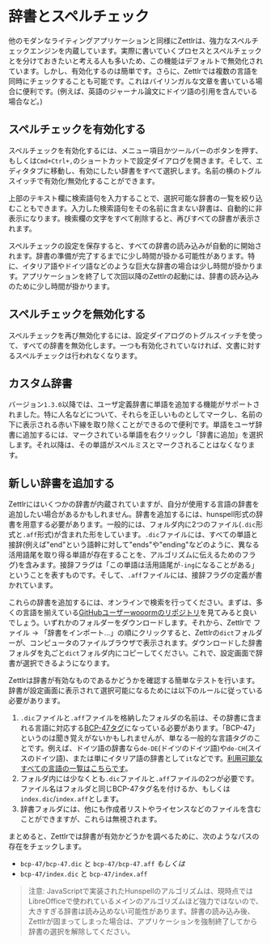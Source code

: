 # 辞書とスペルチェック

他のモダンなライティングアプリケーションと同様にZettlrは、強力なスペルチェックエンジンを内蔵しています。実際に書いていくプロセスとスペルチェックとを分けておきたいと考える人も多いため、この機能はデフォルトで無効化されています。しかし、有効化するのは簡単です。さらに、Zettlrでは複数の言語を同時にチェックすることも可能です。これはバイリンガルな文章を書いている場合に便利です。(例えば、英語のジャーナル論文にドイツ語の引用を含んでいる場合など。)

## スペルチェックを有効化する

スペルチェックを有効化するには、メニュー項目かツールバーのボタンを押す、もしくは`Cmd+Ctrl+,`のショートカットで設定ダイアログを開きます。そして、エディタタブに移動し、有効にしたい辞書をすべて選択します。名前の横のトグルスイッチで有効化/無効化することができます。

上部のテキスト欄に検索語句を入力することで、選択可能な辞書の一覧を絞り込むこともできます。入力した検索語句をその名前に含まない辞書は、自動的に非表示になります。検索欄の文字をすべて削除すると、再びすべての辞書が表示されます。

スペルチェックの設定を保存すると、すべての辞書の読み込みが自動的に開始されます。辞書の準備が完了するまでに少し時間が掛かる可能性があります。特に、イタリア語やドイツ語などのような巨大な辞書の場合は少し時間が掛かります。アプリケーションを終了して次回以降のZettlrの起動には、辞書の読み込みのために少し時間が掛かります。

## スペルチェックを無効化する

スペルチェックを再び無効化するには、設定ダイアログのトグルスイッチを使って、すべての辞書を無効化します。一つも有効化されていなければ、文書に対するスペルチェックは行われなくなります。

## カスタム辞書

バージョン`1.3.0`以降では、ユーザ定義辞書に単語を追加する機能がサポートされました。特に人名などについて、それらを正しいものとしてマークし、名前の下に表示される赤い下線を取り除くことができるので便利です。単語をユーザ辞書に追加するには、マークされている単語を右クリックし「辞書に追加」を選択します。それ以降は、その単語がスペルミスとマークされることはなくなります。

## 新しい辞書を追加する

Zettlrにはいくつかの辞書が内蔵されていますが、自分が使用する言語の辞書を追加したい場合があるかもしれません。辞書を追加するには、hunspell形式の辞書を用意する必要があります。一般的には、フォルダ内に2つのファイル(`.dic`形式と`.aff`形式)が含まれた形をしています。`.dic`ファイルには、すべての単語と接辞(例えば"end"という語幹に対して"ends"や"ending"などのように、異なる活用語尾を取り得る単語が存在することを、アルゴリズムに伝えるためのフラグ)を含みます。接辞フラグは「この単語は活用語尾が`-ing`になることがある」ということを表すものです。そして、`.aff`ファイルには、接辞フラグの定義が書かれています。

これらの辞書を追加するには、オンラインで検索を行ってください。まずは、多くの言語を揃えている[GitHubユーザーwooormのリポジトリ](https://github.com/wooorm/dictionaries)を見てみると良いでしょう。いずれかのフォルダーをダウンロードします。それから、Zettlrで ファイル -> 「辞書をインポート...」の順にクリックすると、Zettlrの`dict`フォルダーが、コンピュータのファイルブラウザで表示されます。ダウンロードした辞書フォルダを丸ごと`dict`フォルダ内にコピーしてください。これで、設定画面で辞書が選択できるようになります。

Zettlrは辞書が有効なものであるかどうかを確認する簡単なテストを行います。辞書が設定画面に表示されて選択可能になるためには以下のルールに従っている必要があります。

1. `.dic`ファイルと`.aff`ファイルを格納したフォルダの名前は、その辞書に含まれる言語に対応する[BCP-47タグ](https://tools.ietf.org/html/bcp47)になっている必要があります。「BCP-47」というのは聞き覚えがないかもしれませんが、単なる一般的な言語タグのことです。例えば、ドイツ語の辞書なら`de-DE`(ドイツのドイツ語)や`de-CH`(スイスのドイツ語)、または単にイタリア語の辞書として`it`などです。[利用可能なすべての言語の一覧はこちらです](https://www.iana.org/assignments/language-subtag-registry/language-subtag-registry)。
2. フォルダ内には少なくとも`.dic`ファイルと`.aff`ファイルの2つが必要です。ファイル名はフォルダと同じBCP-47タグ名を付けるか、もしくは`index.dic`/`index.aff`とします。
3. 辞書フォルダには、他にも作成者リストやライセンスなどのファイルを含むことができますが、これらは無視されます。

まとめると、Zettlrでは辞書が有効かどうかを調べるために、次のようなパスの存在をチェックします。

- `bcp-47/bcp-47.dic` と `bcp-47/bcp-47.aff` _もしくは_
- `bcp-47/index.dic` と `bcp-47/index.aff`

> 注意: JavaScriptで実装されたHunspellのアルゴリズムは、現時点ではLibreOfficeで使われているメインのアルゴリズムほど強力ではないので、大きすぎる辞書は読み込めない可能性があります。辞書の読み込み後、Zettlrが固まってしまった場合は、アプリケーションを強制終了してから辞書の選択を解除してください。
